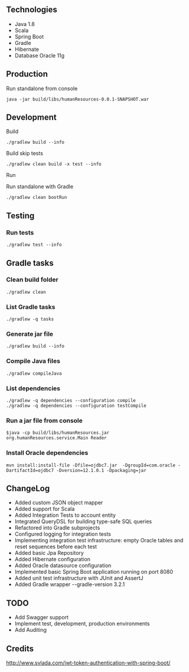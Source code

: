 ## Technologies

- Java 1.8
- Scala
- Spring Boot
- Gradle 
- Hibernate 
- Database Oracle 11g 


## Production

Run standalone from console
```
java -jar build/libs/humanResources-0.0.1-SNAPSHOT.war
```

## Development

Build
```
./gradlew build --info
```

Build skip tests
```
./gradlew clean build -x test --info
```



Run

Run standalone with Gradle
```
./gradlew clean bootRun
```

## Testing

### Run tests
```
./gradlew test --info
```

## Gradle tasks

### Clean build folder
```
./gradlew clean
```



### List Gradle tasks

```
./gradlew -q tasks
```

### Generate jar file
```
./gradlew build --info
```

### Compile Java files
```
./gradlew compileJava
```

### List dependencies

```
./gradlew -q dependencies --configuration compile
./gradlew -q dependencies --configuration testCompile
```

### Run a jar file from console
```
$java -cp build/libs/humanResources.jar org.humanResources.service.Main Reader
```

### Install Oracle dependencies
```
mvn install:install-file -Dfile=ojdbc7.jar  -DgroupId=com.oracle -DartifactId=ojdbc7 -Dversion=12.1.0.1 -Dpackaging=jar
```

## ChangeLog

 - Added custom JSON object mapper
 - Added support for Scala
 - Added Integration Tests to account entity
 - Integrated QueryDSL for building type-safe SQL queries
 - Refactored into Gradle subprojects
 - Configured logging for integration tests
 - Implementing integration test infrastructure: empty Oracle tables and reset sequences before each test
 - Added basic Jpa Repository
 - Added Hibernate configuration
 - Added Oracle datasource configuration
 - Implemented basic Spring Boot application running on port 8080
 - Added unit test infrastructure with JUnit and AssertJ
 - Added Gradle wrapper --gradle-version 3.2.1
 
## TODO

 - Add Swagger support
 - Implement test, development, production environments
 - Add Auditing
 
 
 ## Credits
 
 http://www.svlada.com/jwt-token-authentication-with-spring-boot/